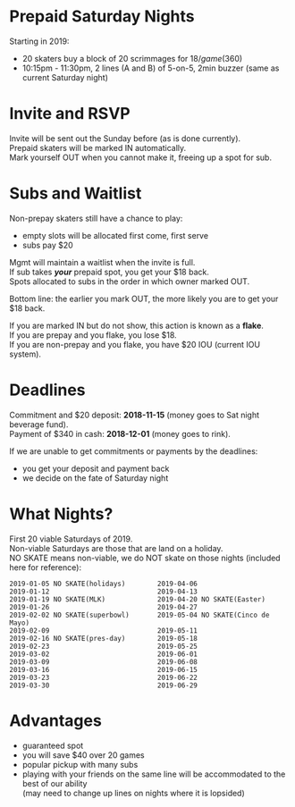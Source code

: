
# Prepaid Saturday Nights

Starting in 2019:
* 20 skaters buy a block of 20 scrimmages for $18/game ($360)
* 10:15pm - 11:30pm, 2 lines (A and B) of 5-on-5, 2min buzzer (same as current Saturday night)

# Invite and RSVP

Invite will be sent out the Sunday before (as is done currently).<br/>
Prepaid skaters will be marked IN automatically.<br/>
Mark yourself OUT when you cannot make it, freeing up a spot for sub.

# Subs and Waitlist

Non-prepay skaters still have a chance to play:
* empty slots will be allocated first come, first serve
* subs pay $20

Mgmt will maintain a waitlist when the invite is full.<br/>
If sub takes _**your**_ prepaid spot, you get your $18 back.<br/>
Spots allocated to subs in the order in which owner marked OUT.

Bottom line: the earlier you mark OUT, the more likely you are to get your $18 back.

If you are marked IN but do not show, this action is known as a **flake**.<br/>
If you are prepay and you flake, you lose $18.<br/>
If you are non-prepay and you flake, you have $20 IOU (current IOU system).


# Deadlines

Commitment and $20 deposit: **2018-11-15** (money goes to Sat night beverage fund).<br/>
Payment of $340 in cash: **2018-12-01** (money goes to rink).

If we are unable to get commitments or payments by the deadlines:
* you get your deposit and payment back
* we decide on the fate of Saturday night

# What Nights?

First 20 viable Saturdays of 2019.<br/>
Non-viable Saturdays are those that are land on a holiday.<br/>
NO SKATE means non-viable, we do NOT skate on those nights (included here for reference):

```
2019-01-05 NO SKATE(holidays)        2019-04-06
2019-01-12                           2019-04-13
2019-01-19 NO SKATE(MLK)             2019-04-20 NO SKATE(Easter)
2019-01-26                           2019-04-27
2019-02-02 NO SKATE(superbowl)       2019-05-04 NO SKATE(Cinco de Mayo)
2019-02-09                           2019-05-11
2019-02-16 NO SKATE(pres-day)        2019-05-18
2019-02-23                           2019-05-25
2019-03-02                           2019-06-01
2019-03-09                           2019-06-08
2019-03-16                           2019-06-15
2019-03-23                           2019-06-22
2019-03-30                           2019-06-29
```

# Advantages

* guaranteed spot
* you will save $40 over 20 games
* popular pickup with many subs
* playing with your friends on the same line will be accommodated to the best of our ability<br/>(may need to change up lines on nights where it is lopsided)
